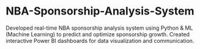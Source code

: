 # NBA-Sponsorship-Analysis-System
 Developed real-time NBA sponsorship analysis system using Python &amp; ML (Machine Learning) to predict and optimize  sponsorship growth. Created interactive Power BI dashboards for data visualization and communication.
